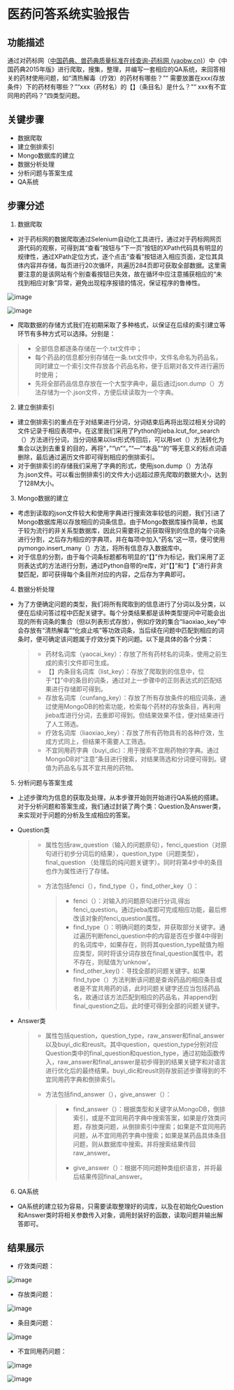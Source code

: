 # 医药问答系统实验报告

## 功能描述

通过对药标网（[中国药典、兽药典质量标准在线查询-药标网 (yaobw.cn)](http://yaobw.cn/)）中《中国药典2015年版》进行爬取，搜集，整理，并编写一套相应的QA系统，来回答相关的药材使用问题，如“清热解毒（疗效）的药材有哪些？”“ 需要放置在xxx(存放条件）下的药材有哪些？”“xxx（药材名）的【】（条目名）是什么？”“ xxx有不宜同用的药吗？”四类型问题。

## 关键步骤

+ 数据爬取
+ 建立倒排索引
+ Mongo数据库的建立
+ 数据分析处理
+ 分析问题与答案生成
+ QA系统

## 步骤分述

1. 数据爬取

+ 对于药标网的数据爬取通过Selenium自动化工具进行，通过对于药标网网页源代码的观察，可得到其“查看”按钮与“下一页”按钮的XPath代码具有明显的规律性，通过XPath定位方式，逐个点击“查看”按钮进入相应页面，定位其具体内容并存储，每页进行20次循环，共遍历284页即可获取全部数据。这里需要注意的是该网站有个别查看按钮已失效，故在循环中应注意捕获相应的“未找到相应对象”异常，避免出现程序报错的情况，保证程序的鲁棒性。

![image](https://user-images.githubusercontent.com/105553541/190540911-d32aa534-2839-42af-8848-70fb67238b97.png)

![image](https://user-images.githubusercontent.com/105553541/190540929-47a9e692-f6bc-4c11-8411-69feba9f06d0.png)

+ 爬取数据的存储方式我们在初期采取了多种格式，以保证在后续的索引建立等环节有多种方式可以选择。分别是：

>+ 全部信息都逐条存储在一个.txt文件中；
>+ 每个药品的信息都分别存储在一条.txt文件中，文件名命名为药品名，同时建立一个索引文件存放各个药品名称，便于后期对各文件进行遍历时使用；
>+ 先将全部药品信息存放在一个大型字典中，最后通过json.dump（）方法存储为一个.json文件，方便后续读取为一个字典。

2. 建立倒排索引

+ 建立倒排索引的重点在于对结果进行分词，分词结束后再将出现过相关分词的文件记录于相应表项中。在这里我们采用了Python的jieba.lcut_for_search（）方法进行分词，当分词结果以list形式传回后，可以用set（）方法转化为集合以达到去重复的目的，再将“，”“\n”“。”“—”“本品”“的”等无意义的标点词语删除，最后通过遍历文件即可得到相应的倒排索引。
+ 对于倒排索引的存储我们采用了字典的形式，使用json.dump（）方法存为.json文件。可以看出倒排索引的文件大小远超过原先爬取的数据大小，达到了128M大小。

3. Mongo数据的建立

+ 考虑到读取的json文件较大和使用字典进行搜索效率较低的问题，我们引进了Mongo数据库用以存放相应的词条信息。由于Mongo数据库操作简单，也属于较为流行的非关系型数据库，因此只需要将之前获取得到的信息的每个词条进行分割，之后存为相应的字典项，并在每项中加入“药名”这一项，便可使用pymongo.insert_many（）方法，将所有信息存入数据库中。
+ 对于信息的分割，由于每个词条标题都有明显的“【】”作为标记，我们采用了正则表达式的方法进行分割，通过Python自带的re库，对“【】”和“】【”进行非贪婪匹配，即可获得每个条目所对应的内容，之后存为字典即可。

4. 数据分析处理

+ 为了方便确定问题的类型，我们将所有爬取到的信息进行了分词以及分类，以便在后续问答过程中匹配关键字。每个分类结果都是该种类型提问中可能会出现的所有词条的集合（但以列表形式存放），例如疗效的集合“liaoxiao_key”中会存放有“清热解毒”“化痰止咳”等功效词条，当后续在问题中匹配到相应的词条时，便可确定该问题属于疗效分类下的问题。以下是具体的各个分类：

  > + 药材名词库（yaocai_key）：存放了所有药材名的词条，使用之前生成的索引文件即可生成。
  > + 【】内条目名词库（list_key）：存放了爬取到的信息中，位于“【】”中的条目的词条，通过对上一步骤中的正则表达式的匹配结果进行存储即可得到。
  > + 存放名词库（cunfang_key）：存放了所有存放条件的相应词条，通过使用MongoDB的检索功能，检索每个药材的存放条目，再利用jieba库进行分词，去重即可得到。但结果效果不佳，便对结果进行了人工筛选。
  > + 疗效名词库（liaoxiao_key）：存放了所有药物具有的各种疗效，生成方式同上，但结果不需要人工筛选。
  > + 不宜同用药字典（buyi_dic）：用于搜索不宜用药物的字典。通过MongoDB对“注意”条目进行搜索，对结果筛选和分词便可得到。键值为药品名与其不宜共用的药物。

5. 分析问题与答案生成

+ 上述步骤均为信息的获取及处理，从本步骤开始则开始进行QA系统的搭建。对于分析问题和答案生成，我们通过封装了两个类：Question及Answer类，来实现对于问题的分析及生成相应的答案。

+ Question类

  > + 属性包括raw_question（输入的问题原句），fenci_question（对原句进行初步分词后的结果），question_type（问题类型），final_question （处理后的纯问题关键字）。同时将第4步中的条目也作为属性进行了存储。
  >
  > + 方法包括fenci（），find_type（），find_other_key（）：
  >
  >   > + fenci（）：对输入的问题原句进行分词,得出fenci_question。通过jieba库即可完成相应功能，最后修改该对象的fenci_question属性。
  >   > + find_type（）：明确问题的类型，并获取部分关键字。通过遍历判断fenci_question中的内容是否在步骤4中得到的名词库中，如果存在，则将其question_type赋值为相应类型，同时将该分词存放在final_question属性中。若不存在，则赋值为‘unknow’。
  >   > + find_other_key()：寻找全部的问题关键字。如果find_type（）方法判断该问题是查询药品的相应条目或者是不宜共用药的话，此时问题关键字还应当包括药品名，故通过该方法匹配到相应的药品名，并append到final_question之后。此时便可得到全部的问题关键字。

+ Answer类

  > + 属性包括question，question_type，raw_answer和final_answer以及buyi_dic和reuslt。其中question，question_type分别对应Question类中的final_question和question_type，通过初始函数传入，raw_answer和final_answer是初步得到的结果关键字和对语言进行优化后的最终结果。buyi_dic和reuslt则存放前述步骤得到的不宜同用药字典和倒排索引。
  >
  > + 方法包括find_answer（），give_answer（）：
  >
  >   > + find_answer（）：根据类型和关键字从MongoDB，倒排索引，或是不宜同用药字典中搜索答案，如果是疗效类问题，存放类问题，从倒排索引中搜索；如果是不宜同用药问题，从不宜同用药字典中搜索；如果是某药品具体条目问题，则从数据库中搜索。并将搜索结果传回raw_answer。
  >   >
  >   > + give_answer（）：根据不同问题种类组织语言，并将最后结果传回final_answer。

6. QA系统

+ QA系统的建立较为容易，只需要读取整理好的词库，以及在初始化Question和Answer类时将相关参数传入对象，调用封装好的函数，读取问题并输出解答即可。

## 结果展示

+ 疗效类问题：

![image](https://user-images.githubusercontent.com/105553541/190540977-d634c169-8c03-485d-ac56-356eb3a7d1be.png)

+ 存放类问题：

![image](https://user-images.githubusercontent.com/105553541/190540988-4244b3a5-6aeb-4a10-b268-758012752389.png)

+ 条目类问题：

![image](https://user-images.githubusercontent.com/105553541/190541003-14db8be3-9c9d-478d-bdc8-890f329719ae.png)

+ 不宜同用药问题：

![image](https://user-images.githubusercontent.com/105553541/190541013-c88af5e5-5696-4814-8a43-ca4938d65e5e.png)

![image](https://user-images.githubusercontent.com/105553541/190541028-765cada0-04de-484e-a030-f6c793414936.png)
